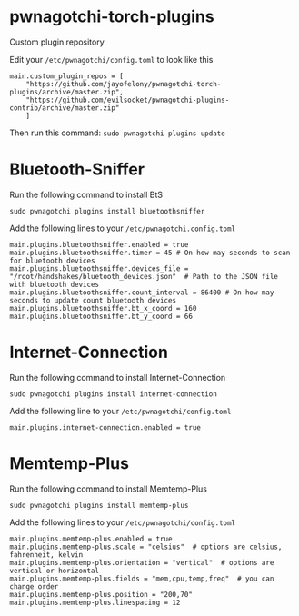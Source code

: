 # pwnagotchi-torch-plugins
Custom plugin repository

Edit your `/etc/pwnagotchi/config.toml` to look like this

```
main.custom_plugin_repos = [
    "https://github.com/jayofelony/pwnagotchi-torch-plugins/archive/master.zip",
    "https://github.com/evilsocket/pwnagotchi-plugins-contrib/archive/master.zip"
    ]
```
Then run this command: `sudo pwnagotchi plugins update`


# Bluetooth-Sniffer
Run the following command to install BtS

`sudo pwnagotchi plugins install bluetoothsniffer`

Add the following lines to your `/etc/pwnagotchi.config.toml`

``` 
main.plugins.bluetoothsniffer.enabled = true
main.plugins.bluetoothsniffer.timer = 45 # On how may seconds to scan for bluetooth devices
main.plugins.bluetoothsniffer.devices_file = "/root/handshakes/bluetooth_devices.json"  # Path to the JSON file with bluetooth devices
main.plugins.bluetoothsniffer.count_interval = 86400 # On how may seconds to update count bluetooth devices
main.plugins.bluetoothsniffer.bt_x_coord = 160
main.plugins.bluetoothsniffer.bt_y_coord = 66
```

# Internet-Connection
Run the following command to install Internet-Connection

`sudo pwnagotchi plugins install internet-connection`

Add the following line to your `/etc/pwnagotchi/config.toml`

`main.plugins.internet-connection.enabled = true`

# Memtemp-Plus
Run the following command to install Memtemp-Plus

`sudo pwnagotchi plugins install memtemp-plus`

Add the following lines to your `/etc/pwnagotchi/config.toml`

```angular2html
main.plugins.memtemp-plus.enabled = true
main.plugins.memtemp-plus.scale = "celsius"  # options are celsius, fahrenheit, kelvin
main.plugins.memtemp-plus.orientation = "vertical"  # options are vertical or horizontal
main.plugins.memtemp-plus.fields = "mem,cpu,temp,freq"  # you can change order
main.plugins.memtemp-plus.position = "200,70"
main.plugins.memtemp-plus.linespacing = 12
```